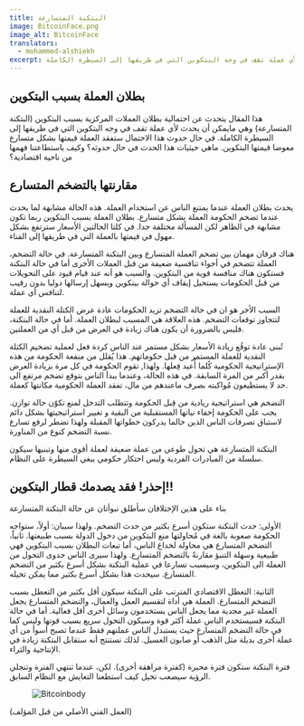 ```yaml
---
title: البتكنة المتسارعة
image: BitcoinFace.png
image_alt: BitcoinFace
translators:
  - mohammed-alshiekh
excerpt: هذا المقال يتحدث عن احتمالية بطلان العملات المركزية بسبب البتكوين (البتكنة المتسارعة) وهي مايمكن أن يحدث لأي عملة تقف في وجه البتكوين التي في طريقها إلى السيطرة الكاملة.
---
```


## بطلان العملة بسبب البتكوين

هذا المقال يتحدث عن احتمالية بطلان العملات المركزية بسبب البتكوين (البتكنة المتسارعة) وهي مايمكن أن يحدث لأي عملة تقف في وجه البتكوين التي في طريقها إلى السيطرة الكاملة. في حال حدوث هذا الاحتمال ستفقد العملة قيمتها بشكل متسارع معوضا قيمتها البتكوين. ماهي حيثيات هذا الحدث في حال حدوثه؟ وكيف باستطاعتنا فهمها من ناحية اقتصادية؟

## مقارنتها بالتضخم المتسارع

يحدث بطلان العملة عندما يمتنع الناس عن استخدام العملة. هذه الحالة مشابهة لما يحدث عندما تضخم الحكومة العملة بشكل متسارع. بطلان العملة بسبب البتكوين ربما تكون مشابهة في الظاهر لكن المسألة مختلفة جدا. في كلتا الحالتين الأسعار سترتفع بشكل مهول في قيمتها بالعملة التي في طريقها إلى الفناء.

هناك فرقان مهمان بين تضخم العملة المتسارع وبين البتكنة المتسارعة. في حالة التضخم، العملة تتضخم في أجواء تنافسية ضعيفة من قبل العملات الأخرى أما في حالة البتكنة فستكون هناك منافسة قوية من البتكوين. والسبب هو أنه عند قيام قيود على التحويلات من قبل الحكومات يستحيل إيقاف أي حوالة بيتكوين ويسهل إرسالها دوليا بدون رقيب لتنافس أي عملة.

السبب الأخر هو ان في حالة التضخم تزيد الحكومات عادة عرض الكتلة النقدية للعملة لتتجاوز توقعات التضخم. هذه العلاقة هي المسبب لبطلان العملة. أما في حالة البتكنة، فليس بالضرورة أن يكون هناك زيادة في العرض من قبل أي من العملتين.

تُبنى عادة توقُع زيادة الأسعار بشكل مستمر عند الناس كردة فعل لعملية تضخيم الكتلة النقدية للعملة المستمر من قبل حكوماتهم. هذا يُقلل من منفعة الحكومة من هذه الإستراتيجية الحكومية كُلما أُعيد فِعلها. ولهذا, تقوم الحكومة في كل مرة بزيادة العرض بقدر أكبر من المرة السابقة. في هذه الحالة، وعندما يبدأ الناس بتوقع تضخم مرتفع الى حد لا يستطيعون مُواكبته بصرف ماعندهم من مال، تفقد العملة الحكومية مكانتها كعملة.

التضخم هي استراتيجية ريادية من قِبل الحكومة وتتطلب التدخل لمنع تكوّن حالة توازن. يجب على الحكومة إخفاء نياتها المستقبلية من البقية و تغيير استراتيجيتها بشكل دائم لاستباق تصرفات الناس الذين حالما يدركون خطواتها المقبلة ولهذا تضطر لرفع تسارع نسبة التضخم كنوع من المناورة.

البتكنة المتسارعة هي تحول طوعي من عملة ضعيفة لعملة أقوى منها وتبنيها سيكون سلسلة من المبادرات الفردية وليس احتكار حكومي يبغي السيطرة على النظام.

## إحذر! فقد يصدمك قطار البتكوين!!

بناء على هذين الإختلافان سأطلق نبوأتان عن حالة البتكنة المتسارعة

الأولى: حدث البتكنة ستكون أسرع بكثير من حدث التضخم. ولهذا سببان: أولاً، ستواجه الحكومة صعوبة بالغة في مُحاولتها منع البتكوين من دخول الدولة بسبب طبيعتها. ثانياً، التضخم المتسارع هي محاولة لخداع الناس، أما تبعات البطلان بسبب البتكوين فهي طبيعية وسهلة التنبؤ مقارنةً بالتضخم المتسارِع. ولهذا سيرى الناس جدوى التحول من العملة الى البتكوين، وسيسبب تسارعا في عملية البتكنة بشكل أسرع بكثير من التضخم المتسارع. سيحدث هذا بشكل أسرع بكثير مما يمكن تخيله.

الثانية: التعطل الاقتصادي المترتب على البتكنة سيكون أقل بكثير من التعطل بسبب التضخم المتسارع. العملة هي أداة لتقسيم العمل والعمال، والتضخم المتسارع يجعل العملة غير مجدية مما يجعل الناس يستخدمون وسائل أخرى أقل فعالية. أما في حالة البتكنة فسيستخدم الناس عملة أكثر قوة وسيكون التحول سريع بسبب قوتها وليس كما في حالة التضخم المتسارع حيث يستبدل الناس عملتهم فقط عندما تصبح أسوأ من أي عملة أخرى بديلة مثل الذهب أو صابون الغسيل. لذلك نستنتج أنه ستقابل البتكنة زيادة في الإنتاجية والثراء.

فترة البتكنة ستكون فترة محيرة (كفترة مراهقة أخرى). لكن، عندما تنتهي الفترة وتنجلي الرؤية سيصعب تخيل كيف استطعنا التعايش مع النظام السابق.

<figure>
  <img src="/static/img/mempool/hyperbitcoinization/Bitcoinbody.png" alt="Bitcoinbody" />
</figure>

<p class="text-muted text-center">
	(العمل الفني الأصلي من قبل المؤلف)
</p>
